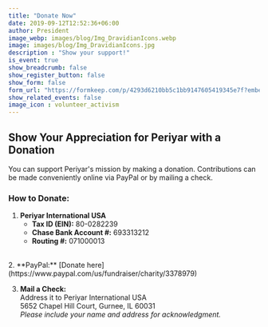 ```yaml
---
title: "Donate Now"
date: 2019-09-12T12:52:36+06:00
author: President
image_webp: images/blog/Img_DravidianIcons.webp
image: images/blog/Img_DravidianIcons.jpg
description : "Show your support!"
is_event: true
show_breadcrumb: false
show_register_button: false
show_form: false
form_url: "https://formkeep.com/p/4293d6210bb5c1bb9147605419345e7f?embedded=1"
show_related_events: false
image_icon : volunteer_activism
---
```


  

## Show Your Appreciation for Periyar with a Donation

You can support Periyar's mission by making a donation. Contributions can be made conveniently online via PayPal or by mailing a check.

### How to Donate:

1. **Periyar International USA**  
   - **Tax ID (EIN):** 80-0282239  
   - **Chase Bank Account #:** 693313212  
   - **Routing #:** 071000013 <br>
<br>
2. **PayPal:** [Donate here](https://www.paypal.com/us/fundraiser/charity/3378979)

3. **Mail a Check:**  
        Address it to Periyar International USA  
        5652 Chapel Hill Court, Gurnee, IL 60031  
        *Please include your name and address for acknowledgment.*

